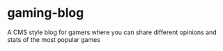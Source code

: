 # gaming-blog
A CMS style blog for gamers where you can share different opinions and stats of the most popular games
